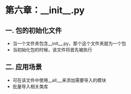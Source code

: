 # 第六章：_\_init__.py

## 一. 包的初始化文件
* 当一个文件夹包含__init__.py，那个这个文件夹就为一个包
* 当初始化包的时候，该文件将首先被执行

## 二. 应用场景
* 可在该文件中使用__all__,来添加需要导入的模块
* 批量导入相关类库


<comment/>

